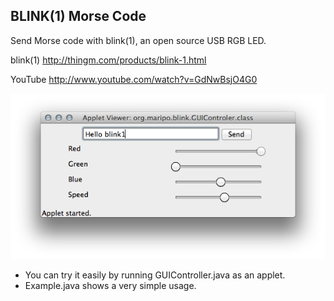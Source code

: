 BLINK(1) Morse Code
---

Send Morse code with blink(1), an open source USB RGB LED.

blink(1) http://thingm.com/products/blink-1.html

YouTube http://www.youtube.com/watch?v=GdNwBsjO4G0

![](https://github.com/maripo/blink1_morse/blob/master/doc/screenshot.png)

+ You can try it easily by running GUIController.java as an applet.
+ Example.java shows a very simple usage.